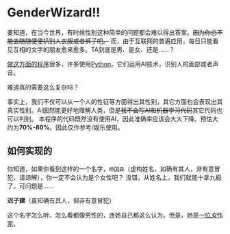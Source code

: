 # GenderWizard!!

要知道，在当今世界，有时候性别这种简单的问题都会难以得出答案。~~因为你总不能去随随便便扒别人衣服或者裤子吧。~~
而，由于互联网的普遍应用，每日只能看见互相的文字的朋友愈来愈多。TA到底是男、是女、还是……？

[做这方面的程序](https://github.com/topics/gender-recognition)很多，许多使用[Python](https://python.org)。它们运用AI技术，识别人的面部或者声音。

难道真的需要这么复杂吗？

事实上，我们不仅可以从一个人的性征等方面得出其性别，其它方面也会表现出其真实性别。AI固然能更好地理解人类，但是~~我不会写AI和机器学习代码~~其它代码也可以判别。
本程序的代码既然没有使用AI，因此准确率应该会大大下降。预估大约为**70%-80%**。因此仅作参考/娱乐使用。

## 如何实现的

你知道，如果你看到这样的一个名字，```杨国森```（虚构姓名，如确有其人，非有意冒犯，请谅解），你一定不会认为是个女性吧？
没错，从姓名上，我们就能十拿九稳了。可问题是……

**迟子建**（虽知确有其人，但非有意冒犯）

这个名字怎么听、怎么看都像男性的，连她自己都这么认为。但是，她是[一位*女*作家](https://baike.baidu.com/item/%E8%BF%9F%E5%AD%90%E5%BB%BA/4835084)。

<To be continued>
